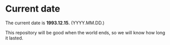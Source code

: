 # Current date

The current date is **1993.12.15.** (YYYY.MM.DD.)

This repository will be good when the world ends, so we will know how long it lasted.
